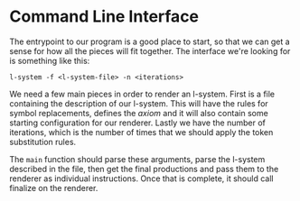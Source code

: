 # Command Line Interface

The entrypoint to our program is a good place to start, so that we can get a
sense for how all the pieces will fit together. The interface we're looking for
is something like this: 

```plain
l-system -f <l-system-file> -n <iterations>
```

We need a few main pieces in order to render an l-system. First is a file
containing the description of our l-system. This will have the rules for symbol
replacements, defines the _axiom_ and it will also contain some starting
configuration for our renderer. 
Lastly we have the number of iterations, which is the number of times that we
should apply the token substitution rules.

The `main` function should parse these arguments, parse the l-system described
in the file, then get the final productions and pass them to the renderer as
individual instructions. Once that is complete, it should call finalize on the
renderer. 
